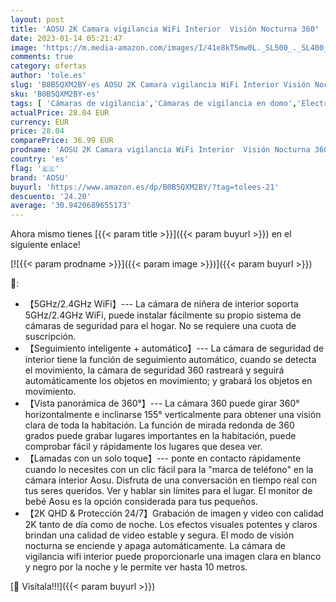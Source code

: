 ```yaml
---
layout: post
title: 'AOSU 2K Camara vigilancia WiFi Interior  Visión Nocturna 360°   Audio Bidireccional  Monitor de bebé  Llamada de un Toque，Seguimiento Inteligente，Compatible con Alexa  5/2.4 GHz Wi-Fi  1 Paquete '
date: 2023-01-14 05:21:47
image: 'https://m.media-amazon.com/images/I/41e8kT5mw0L._SL500_._SL400_.jpg'
comments: true
category: ofertas
author: 'tole.es'
slug: 'B0B5QXM2BY-es AOSU 2K Camara vigilancia WiFi Interior Visión Nocturna...'
sku: 'B0B5QXM2BY-es'
tags: [ 'Cámaras de vigilancia','Cámaras de vigilancia en domo','Electrónica','Fotografía y videocámaras','alexa','aosu','🇪🇸', ]
actualPrice: 28.04 EUR
currency: EUR
price: 28.04
comparePrice: 36.99 EUR
prodname: 'AOSU 2K Camara vigilancia WiFi Interior  Visión Nocturna 360°   Audio Bidireccional  Monitor de bebé  Llamada de un Toque，Seguimiento Inteligente，Compatible con Alexa  5/2.4 GHz Wi-Fi  1 Paquete '
country: 'es'
flag: '🇪🇸'
brand: 'AOSU'
buyurl: 'https://www.amazon.es/dp/B0B5QXM2BY/?tag=tolees-21'
descuento: '24.20'
average: '30.9420689655173'
---
```


Ahora mismo tienes [{{< param title >}}]({{< param buyurl >}}) en el siguiente enlace!

[![{{< param prodname >}}]({{< param image >}})]({{< param buyurl >}})

🔎:

- 【5GHz/2.4GHz WiFi】--- La cámara de niñera de interior soporta 5GHz/2.4GHz WiFi, puede instalar fácilmente su propio sistema de cámaras de seguridad para el hogar. No se requiere una cuota de suscripción.
- 【Seguimiento inteligente + automático】--- La cámara de seguridad de interior tiene la función de seguimiento automático, cuando se detecta el movimiento, la cámara de seguridad 360 rastreará y seguirá automáticamente los objetos en movimiento; y grabará los objetos en movimiento.
- 【Vista panorámica de 360°】--- La cámara 360 puede girar 360° horizontalmente e inclinarse 155° verticalmente para obtener una visión clara de toda la habitación. La función de mirada redonda de 360 grados puede grabar lugares importantes en la habitación, puede comprobar fácil y rápidamente los lugares que desea ver.
- 【Lamadas con un solo toque】--- ponte en contacto rápidamente cuando lo necesites con un clic fácil para la "marca de teléfono" en la cámara interior Aosu. Disfruta de una conversación en tiempo real con tus seres queridos. Ver y hablar sin límites para el lugar. El monitor de bebé Aosu es la opción considerada para tus pequeños.
- 【2K QHD & Protección 24/7】Grabación de imagen y video con calidad 2K tanto de día como de noche. Los efectos visuales potentes y claros brindan una calidad de video estable y segura. El modo de visión nocturna se enciende y apaga automáticamente. La cámara de vigilancia wifi interior puede proporcionarle una imagen clara en blanco y negro por la noche y le permite ver hasta 10 metros.

[🛒 Visítala!!!]({{< param buyurl >}})
